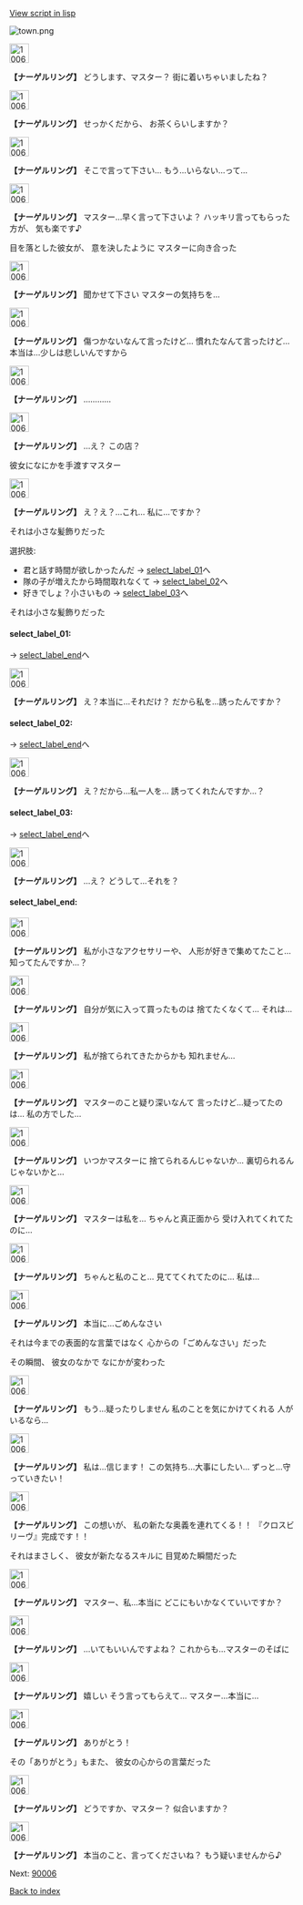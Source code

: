 [View script in lisp](../scripts/10062303.txt)

![town.png](../images/backgrounds/town.png)

<img src="../images/units/100621.png" alt="100621.png" height="34"/>

**【ナーゲルリング】**
どうします、マスター？
街に着いちゃいましたね？

<img src="../images/units/100621.png" alt="100621.png" height="34"/>

**【ナーゲルリング】**
せっかくだから、
お茶くらいしますか？

<img src="../images/units/100621.png" alt="100621.png" height="34"/>

**【ナーゲルリング】**
そこで言って下さい…
もう…いらない…って…

<img src="../images/units/100621.png" alt="100621.png" height="34"/>

**【ナーゲルリング】**
マスター…早く言って下さいよ？
ハッキリ言ってもらった方が、
気も楽です♪

目を落とした彼女が、
意を決したように
マスターに向き合った

<img src="../images/units/100621.png" alt="100621.png" height="34"/>

**【ナーゲルリング】**
聞かせて下さい
マスターの気持ちを…

<img src="../images/units/100621.png" alt="100621.png" height="34"/>

**【ナーゲルリング】**
傷つかないなんて言ったけど…
慣れたなんて言ったけど…
本当は…少しは悲しいんですから

<img src="../images/units/100621.png" alt="100621.png" height="34"/>

**【ナーゲルリング】**
…………

<img src="../images/units/100621.png" alt="100621.png" height="34"/>

**【ナーゲルリング】**
…え？
この店？

彼女になにかを手渡すマスター

<img src="../images/units/100621.png" alt="100621.png" height="34"/>

**【ナーゲルリング】**
え？え？…これ…
私に…ですか？

それは小さな髪飾りだった

選択肢:
- 君と話す時間が欲しかったんだ → [select_label_01](#select_label_01)へ
- 隊の子が増えたから時間取れなくて → [select_label_02](#select_label_02)へ
- 好きでしょ？小さいもの → [select_label_03](#select_label_03)へ

それは小さな髪飾りだった

#### select_label_01:
 → [select_label_end](#select_label_end)へ

<img src="../images/units/100621.png" alt="100621.png" height="34"/>

**【ナーゲルリング】**
え？本当に…それだけ？
だから私を…誘ったんですか？

#### select_label_02:
 → [select_label_end](#select_label_end)へ

<img src="../images/units/100621.png" alt="100621.png" height="34"/>

**【ナーゲルリング】**
え？だから…私一人を…
誘ってくれたんですか…？

#### select_label_03:
 → [select_label_end](#select_label_end)へ

<img src="../images/units/100621.png" alt="100621.png" height="34"/>

**【ナーゲルリング】**
…え？
どうして…それを？

#### select_label_end:

<img src="../images/units/100621.png" alt="100621.png" height="34"/>

**【ナーゲルリング】**
私が小さなアクセサリーや、
人形が好きで集めてたこと…
知ってたんですか…？

<img src="../images/units/100621.png" alt="100621.png" height="34"/>

**【ナーゲルリング】**
自分が気に入って買ったものは
捨てたくなくて…
それは…

<img src="../images/units/100621.png" alt="100621.png" height="34"/>

**【ナーゲルリング】**
私が捨てられてきたからかも
知れません…

<img src="../images/units/100621.png" alt="100621.png" height="34"/>

**【ナーゲルリング】**
マスターのこと疑り深いなんて
言ったけど…疑ってたのは…
私の方でした…

<img src="../images/units/100621.png" alt="100621.png" height="34"/>

**【ナーゲルリング】**
いつかマスターに
捨てられるんじゃないか…
裏切られるんじゃないかと…

<img src="../images/units/100621.png" alt="100621.png" height="34"/>

**【ナーゲルリング】**
マスターは私を…
ちゃんと真正面から
受け入れてくれてたのに…

<img src="../images/units/100621.png" alt="100621.png" height="34"/>

**【ナーゲルリング】**
ちゃんと私のこと…
見ててくれてたのに…
私は…

<img src="../images/units/100621.png" alt="100621.png" height="34"/>

**【ナーゲルリング】**
本当に…ごめんなさい

それは今までの表面的な言葉ではなく
心からの「ごめんなさい」だった

その瞬間、
彼女のなかで
なにかが変わった

<img src="../images/units/100621.png" alt="100621.png" height="34"/>

**【ナーゲルリング】**
もう…疑ったりしません
私のことを気にかけてくれる
人がいるなら…

<img src="../images/units/100621.png" alt="100621.png" height="34"/>

**【ナーゲルリング】**
私は…信じます！
この気持ち…大事にしたい…
ずっと…守っていきたい！

<img src="../images/units/100621.png" alt="100621.png" height="34"/>

**【ナーゲルリング】**
この想いが、
私の新たな奥義を連れてくる！！
『クロスビリーヴ』完成です！！

それはまさしく、
彼女が新たなるスキルに
目覚めた瞬間だった

<img src="../images/units/100621.png" alt="100621.png" height="34"/>

**【ナーゲルリング】**
マスター、私…本当に
どこにもいかなくていいですか？

<img src="../images/units/100621.png" alt="100621.png" height="34"/>

**【ナーゲルリング】**
…いてもいいんですよね？
これからも…マスターのそばに

<img src="../images/units/100621.png" alt="100621.png" height="34"/>

**【ナーゲルリング】**
嬉しい
そう言ってもらえて…
マスター…本当に…

<img src="../images/units/100621.png" alt="100621.png" height="34"/>

**【ナーゲルリング】**
ありがとう！

その「ありがとう」もまた、
彼女の心からの言葉だった

<img src="../images/units/100621.png" alt="100621.png" height="34"/>

**【ナーゲルリング】**
どうですか、マスター？
似合いますか？

<img src="../images/units/100621.png" alt="100621.png" height="34"/>

**【ナーゲルリング】**
本当のこと、言ってくださいね？
もう疑いませんから♪

Next: [90006](90006.md)

[Back to index](index.md)
